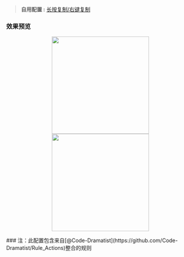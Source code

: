 > **自用配置 :** [长按复制/右键复制](https://raw.githubusercontent.com/Trovoy/Troy/main/Loon%20for%20myself/Loon.conf)<br>

### 效果预览
<p align="center">
<img src="https://raw.githubusercontent.com/Trovoy/Troy/main/Conf/LOON.JPEG" width="260"></img>
<img src="https://raw.githubusercontent.com/Trovoy/Troy/main/Conf/Loon4.JPEG" width="260"></img>
</p>
### 注：此配置包含来自[@Code-Dramatist](https://github.com/Code-Dramatist/Rule_Actions)整合的规则
